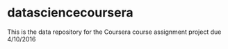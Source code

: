 # datasciencecoursera
This is the data repository for the Coursera course assignment project due 4/10/2016

